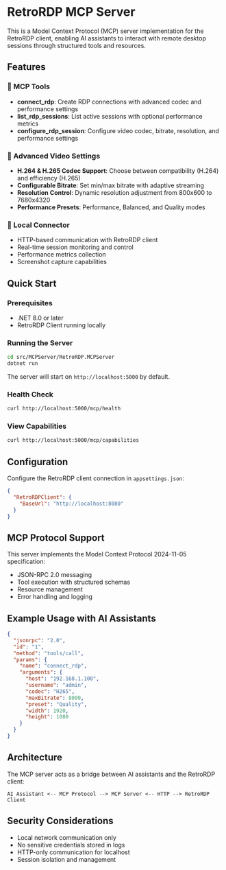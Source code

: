 # RetroRDP MCP Server

This is a Model Context Protocol (MCP) server implementation for the RetroRDP client, enabling AI assistants to interact with remote desktop sessions through structured tools and resources.

## Features

### 🔧 MCP Tools
- **connect_rdp**: Create RDP connections with advanced codec and performance settings
- **list_rdp_sessions**: List active sessions with optional performance metrics
- **configure_rdp_session**: Configure video codec, bitrate, resolution, and performance settings

### 🎥 Advanced Video Settings
- **H.264 & H.265 Codec Support**: Choose between compatibility (H.264) and efficiency (H.265)
- **Configurable Bitrate**: Set min/max bitrate with adaptive streaming
- **Resolution Control**: Dynamic resolution adjustment from 800x600 to 7680x4320
- **Performance Presets**: Performance, Balanced, and Quality modes

### 🔗 Local Connector
- HTTP-based communication with RetroRDP client
- Real-time session monitoring and control
- Performance metrics collection
- Screenshot capture capabilities

## Quick Start

### Prerequisites
- .NET 8.0 or later
- RetroRDP Client running locally

### Running the Server
```bash
cd src/MCPServer/RetroRDP.MCPServer
dotnet run
```

The server will start on `http://localhost:5000` by default.

### Health Check
```bash
curl http://localhost:5000/mcp/health
```

### View Capabilities
```bash
curl http://localhost:5000/mcp/capabilities
```

## Configuration

Configure the RetroRDP client connection in `appsettings.json`:

```json
{
  "RetroRDPClient": {
    "BaseUrl": "http://localhost:8080"
  }
}
```

## MCP Protocol Support

This server implements the Model Context Protocol 2024-11-05 specification:
- JSON-RPC 2.0 messaging
- Tool execution with structured schemas
- Resource management
- Error handling and logging

## Example Usage with AI Assistants

```json
{
  "jsonrpc": "2.0",
  "id": "1",
  "method": "tools/call",
  "params": {
    "name": "connect_rdp",
    "arguments": {
      "host": "192.168.1.100",
      "username": "admin",
      "codec": "H265",
      "maxBitrate": 8000,
      "preset": "Quality",
      "width": 1920,
      "height": 1080
    }
  }
}
```

## Architecture

The MCP server acts as a bridge between AI assistants and the RetroRDP client:

```
AI Assistant <-- MCP Protocol --> MCP Server <-- HTTP --> RetroRDP Client
```

## Security Considerations

- Local network communication only
- No sensitive credentials stored in logs
- HTTP-only communication for localhost
- Session isolation and management